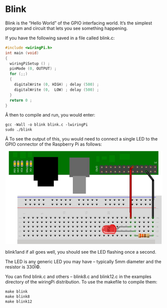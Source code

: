 # Blink

Blink is the “Hello World” of the GPIO interfacing world. It’s the simplest program and circuit that lets you see something happening.

If you have the following saved in a file called blink.c:

```c
#include <wiringPi.h>
int main (void)
{
  wiringPiSetup () ;
  pinMode (0, OUTPUT) ;
  for (;;)
  {
    digitalWrite (0, HIGH) ; delay (500) ;
    digitalWrite (0,  LOW) ; delay (500) ;
  }
  return 0 ;
}
```

Â then to compile and run, you would enter:

```Shell
gcc -Wall -o blink blink.c -lwiringPi
sudo ./blink
```

Â To see the output of this, you would need to connect a single LED to the GPIO connector of the Raspberry Pi as follows:


![blink1.jpg](../images/blink1.jpg)

blink1and if all goes well, you should see the LED flashing once a second.

The LED is any generic LED you may have – typically 5mm diameter and the resistor is 330Î©.

You can find blink.c and others – blink8.c and blink12.c in the examples directory of the wiringPi distribution. To use the makefile to compile them:

```Shell
make blink
make blink8
make blink12
```
